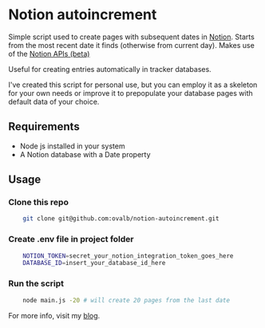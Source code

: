 # Notion autoincrement
Simple script used to create pages with subsequent dates in [Notion](https://notion.so).
Starts from the most recent date it finds (otherwise from current day).
Makes use of the [Notion APIs (beta)](https://developers.notion.com/docs/getting-started)

Useful for creating entries automatically in tracker databases.

I've created this script for personal use, but you can employ it as a skeleton for your own needs or improve it to prepopulate your database pages with default data of your choice.

## Requirements
- Node js installed in your system
- A Notion database with a Date property

## Usage
### Clone this repo
```bash
    git clone git@github.com:ovalb/notion-autoincrement.git
```
### Create .env file in project folder
```bash
    NOTION_TOKEN=secret_your_notion_integration_token_goes_here
    DATABASE_ID=insert_your_database_id_here
```

### Run the script
```bash
    node main.js -20 # will create 20 pages from the last date
```

For more info, visit my [blog](https://ovalb.github.io/blog/autoincrement-with-notion-api).
